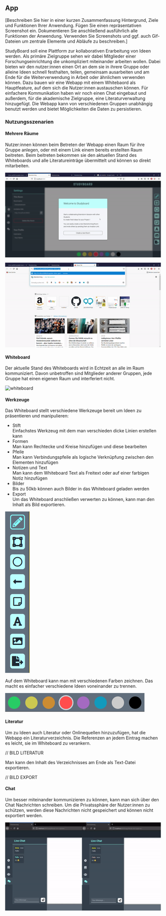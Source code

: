 ## App

[Beschreiben Sie hier in einer kurzen Zusammenfassung Hintergrund, Ziele und Funktionen Ihrer Anwendung. Fügen Sie einen repräsentativen Screenshot ein. Dokumentieren Sie anschließend ausführlich alle Funktionen der Anwendung. Verwenden Sie Screenshots und ggf. auch Gif-Dateien um zentrale Elemente und Abläufe zu beschreiben.]

StudyBoard soll eine Plattform zur kollaborativen Erarbeitung von Ideen werden. Als primäre Zielgruppe sehen wir dabei Mitglieder einer Forschungseinrichtung die unkompliziert miteinander arbeiten wollen. Dabei bieten wir den nutzer:innen einen Ort an dem sie in ihrere Gruppe oder alleine Ideen schnell festhalten, teilen, gemeinsam ausarbeiten und am Ende für die Weiterverwendung in Arbeit oder ähnlichem verwenden können. Dazu bauen wir eine Webapp mit einem Whitebaord als Hauptfeature, auf dem sich die Nutzer:innen austauschen können. Für einfachere Kommunikation haben wir noch einen Chat eingebaut und außerdem, für die akademische Zielgruppe, eine Literaturverwaltung hinzugefügt. Die Webapp kann von verschiedenen Gruppen unabhängig benutzt werden und bietet Möglichkeiten die Daten zu persistieren.

### Nutzungsszenarien
#### Mehrere Räume
Nutzer:innen können beim Betreten der Webapp einen Raum für ihre Gruppe anlegen, oder mit einem Link einem bereits erstellten Raum beitreten. Beim beitreten bekommen sie den aktuellen Stand des Whiteboards und alle Literatureinträge übermittelt und können so direkt mitarbeiten.

![room create](https://github.com/UniRegensburg/mme-ws2020-projekte-brainstorming-2/blob/dev/docs/assets/ezgif.com-gif-maker.gif?raw=true)

![room join](https://github.com/UniRegensburg/mme-ws2020-projekte-brainstorming-2/blob/dev/docs/assets/startscreen%2Croomlink.gif?raw=true)

#### Whiteboard
Der aktuelle Stand des Whiteboards wird in Echtzeit an alle im Raum kommuniziert. Davon unbetroffen sind Mitglieder anderer Gruppen, jede Gruppe hat einen eigenen Raum und interferiert nicht.

![whiteboard](https://github.com/UniRegensburg/mme-ws2020-projekte-brainstorming-2/blob/dev/docs/assets/Whiteboard_GIF.gif?raw=true)

#### Werkzeuge
Das Whiteboard stellt verschiedene Werkzeuge bereit um Ideen zu präsentieren und manipulieren:
- Stift  
  Einfachstes Werkzeug mit dem man verschieden dicke Linien erstellen kann
- Formen  
  Man kann Rechtecke und Kreise hinzufügen und diese bearbeiten
- Pfeile  
  Man kann Verbindungspfeile als logische Verknüpfung zwischen den Elementen hinzufügen
- Notizen und Text  
  Man kann dem Whiteboard Text als Freitext oder auf einer farbigen Notiz hinzufügen
- Bilder  
  Bis zu 50kb können auch Bilder in das Whiteboard geladen werden
- Export  
  Um das Whiteboard anschließen verwerten zu können, kann man den Inhalt als Bild exportieren.
  
![tools](https://github.com/UniRegensburg/mme-ws2020-projekte-brainstorming-2/blob/dev/docs/assets/Tools_PNG.PNG?raw=true)

Auf dem Whiteboard kann man mit verschiedenen Farben zeichnen. Das macht es einfacher verschiedene Ideen voneinander zu trennen.

![colors](https://github.com/UniRegensburg/mme-ws2020-projekte-brainstorming-2/blob/dev/docs/assets/Color_PNG.PNG?raw=true)

#### Literatur
Um zu Ideen auch Literatur oder Onlinequellen hinzuzufügen, hat die Webapp ein Literaturverzeichnis. Die Referenzen an jedem Eintrag machen es leicht, sie im Whiteboard zu verankern.

// BILD LITERATUR

Man kann den Inhalt des Verzeichnisses am Ende als Text-Datei exportieren.

// BILD EXPORT

#### Chat
Um besser miteinander kommunizieren zu können, kann man sich über den Chat Nachrichten schreiben. Um die Privatssphäre der Nutzer:innen zu schützen, werden diese Nachrichten nicht gespeichert und können nicht exportiert werden.

![chat](https://github.com/UniRegensburg/mme-ws2020-projekte-brainstorming-2/blob/dev/docs/assets/Chat_GIF.gif?raw=true)
